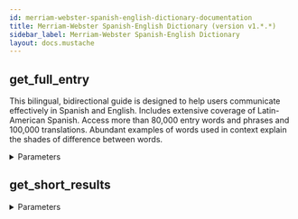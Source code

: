```yaml
---
id: merriam-webster-spanish-english-dictionary-documentation
title: Merriam-Webster Spanish-English Dictionary (version v1.*.*)
sidebar_label: Merriam-Webster Spanish-English Dictionary
layout: docs.mustache
---
```


## get_full_entry

This bilingual, bidirectional guide is designed to help users communicate effectively in Spanish and English. Includes extensive coverage of Latin-American Spanish. Access more than 80,000 entry words and phrases and 100,000 translations. Abundant examples of words used in context explain the shades of difference between words.

<details><summary>Parameters</summary>

#### headword (required)

**Type:** string

</details>

## get_short_results



<details><summary>Parameters</summary>

#### headword (required)

**Type:** STRING

</details>

